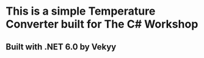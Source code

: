 # This is a simple Temperature Converter built for The C# Workshop

## Built with .NET 6.0 by Vekyy
